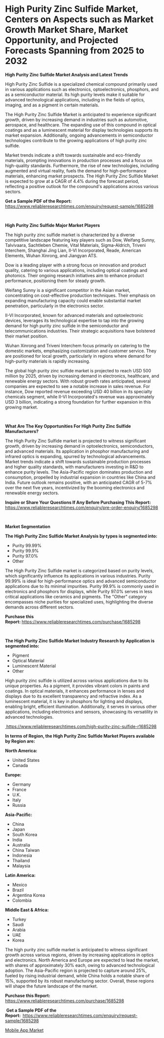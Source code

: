 <p><h1>High Purity Zinc Sulfide Market, Centers on Aspects such as Market Growth Market Share, Market Opportunity, and Projected Forecasts Spanning from 2025 to 2032</h1></p><p><strong>High Purity Zinc Sulfide Market Analysis and Latest Trends</strong></p>
<p><p>High Purity Zinc Sulfide is a specialized chemical compound primarily used in various applications such as electronics, optoelectronics, phosphors, and as a semiconductor material. Its high purity levels make it suitable for advanced technological applications, including in the fields of optics, imaging, and as a pigment in certain materials.</p><p>The High Purity Zinc Sulfide Market is anticipated to experience significant growth, driven by increasing demand in industries such as automotive, aerospace, and healthcare. The expanding use of this compound in optical coatings and as a luminescent material for display technologies supports its market expansion. Additionally, ongoing advancements in semiconductor technologies contribute to the growing applications of high purity zinc sulfide.</p><p>Market trends indicate a shift towards sustainable and eco-friendly materials, prompting innovations in production processes and a focus on high-quality standards. Furthermore, the rise of new technologies, including augmented and virtual reality, fuels the demand for high-performance materials, enhancing market prospects. The High Purity Zinc Sulfide Market is expected to grow at a CAGR of 4.4% during the forecast period, reflecting a positive outlook for the compound's applications across various sectors.</p></p>
<p><strong>Get a Sample PDF of the Report:&nbsp;</strong> <a href="https://www.reliableresearchtimes.com/enquiry/request-sample/1685298?utm_campaign=2930&utm_medium=2&utm_source=Github&utm_content=ia&utm_term=26032025&utm_id=high-purity-zinc-sulfide">https://www.reliableresearchtimes.com/enquiry/request-sample/1685298</a></p>
<p>&nbsp;</p>
<p><strong>High Purity Zinc Sulfide Major Market Players</strong></p>
<p><p>The high purity zinc sulfide market is characterized by a diverse competitive landscape featuring key players such as Dow, Weifang Sunny, Talvivaara, Sachtleben Chemie, Vital Materials, Sigma-Aldrich, Triveni Interchem, Shanghai Jing Lian, II-VI Incorporated, Reade, American Elements, Wuhan Xinrong, and Jiangyan ATS. </p><p>Dow is a leading player with a strong focus on innovation and product quality, catering to various applications, including optical coatings and photonics. Their ongoing research initiatives aim to enhance product performance, positioning them for steady growth.</p><p>Weifang Sunny is a significant competitor in the Asian market, concentrating on cost-effective production techniques. Their emphasis on expanding manufacturing capacity could enable substantial market penetration, particularly in the electronics sector.</p><p>II-VI Incorporated, known for advanced materials and optoelectronic devices, leverages its technological expertise to tap into the growing demand for high purity zinc sulfide in the semiconductor and telecommunications industries. Their strategic acquisitions have bolstered their market position.</p><p>Wuhan Xinrong and Triveni Interchem focus primarily on catering to the domestic markets, emphasizing customization and customer service. They are positioned for local growth, particularly in regions where demand for high-purity materials is rapidly increasing.</p><p>The global high purity zinc sulfide market is projected to reach USD 500 million by 2025, driven by increasing demand in electronics, healthcare, and renewable energy sectors. With robust growth rates anticipated, several companies are expected to see a notable increase in sales revenue. For instance, Dow reported revenue exceeding USD 40 billion in its specialty chemicals segment, while II-VI Incorporated's revenue was approximately USD 3 billion, indicating a strong foundation for further expansion in this growing market.</p></p>
<p>&nbsp;</p>
<p><strong>What Are The Key Opportunities For High Purity Zinc Sulfide Manufacturers?</strong></p>
<p><p>The High Purity Zinc Sulfide market is projected to witness significant growth, driven by increasing demand in optoelectronics, semiconductors, and advanced materials. Its application in phosphor manufacturing and infrared optics is expanding, spurred by technological advancements. Market trends indicate a shift towards sustainable production processes and higher quality standards, with manufacturers investing in R&D to enhance purity levels. The Asia-Pacific region dominates production and consumption, propelled by industrial expansion in countries like China and India. Future outlook remains positive, with an anticipated CAGR of 5-7% over the next five years, incentivized by the booming electronics and renewable energy sectors.</p></p>
<p><strong>Inquire or Share Your Questions If Any Before Purchasing This Report:</strong> <a href="https://www.reliableresearchtimes.com/enquiry/pre-order-enquiry/1685298?utm_campaign=2930&utm_medium=2&utm_source=Github&utm_content=ia&utm_term=26032025&utm_id=high-purity-zinc-sulfide">https://www.reliableresearchtimes.com/enquiry/pre-order-enquiry/1685298</a></p>
<p>&nbsp;</p>
<p><strong>Market Segmentation</strong></p>
<p><strong>The High Purity Zinc Sulfide Market Analysis by types is segmented into:</strong></p>
<p><ul><li>Purity 99.99%</li><li>Purity 99.9%</li><li>Purity 97.0%</li><li>Other</li></ul></p>
<p><p>The High Purity Zinc Sulfide market is categorized based on purity levels, which significantly influence its applications in various industries. Purity 99.99% is ideal for high-performance optics and advanced semiconductor applications due to its minimal impurities. Purity 99.9% is commonly used in electronics and phosphors for displays, while Purity 97.0% serves in less critical applications like ceramics and pigments. The "Other" category encompasses niche purities for specialized uses, highlighting the diverse demands across different sectors.</p></p>
<p><strong>Purchase this Report:&nbsp;</strong><a href="https://www.reliableresearchtimes.com/purchase/1685298?utm_campaign=2930&utm_medium=2&utm_source=Github&utm_content=ia&utm_term=26032025&utm_id=high-purity-zinc-sulfide">https://www.reliableresearchtimes.com/purchase/1685298</a></p>
<p>&nbsp;</p>
<p><strong>The High Purity Zinc Sulfide Market Industry Research by Application is segmented into:</strong></p>
<p><ul><li>Pigment</li><li>Optical Material</li><li>Luminescent Material</li><li>Other</li></ul></p>
<p><p>High purity zinc sulfide is utilized across various applications due to its unique properties. As a pigment, it provides vibrant colors in paints and coatings. In optical materials, it enhances performance in lenses and displays due to its excellent transparency and refractive index. As a luminescent material, it is key in phosphors for lighting and displays, enabling bright, efficient illumination. Additionally, it serves in various other applications, including electronics and sensors, showcasing its versatility in advanced technologies.</p></p>
<p><a href="https://www.reliableresearchtimes.com/high-purity-zinc-sulfide-r1685298?utm_campaign=2930&utm_medium=2&utm_source=Github&utm_content=ia&utm_term=26032025&utm_id=high-purity-zinc-sulfide">&nbsp;https://www.reliableresearchtimes.com/high-purity-zinc-sulfide-r1685298</a></p>
<p><strong>In terms of Region, the High Purity Zinc Sulfide Market Players available by Region are:</strong></p>
<p>
    <p> <strong> North America: </strong>
        <ul>
            <li>United States</li>
            <li>Canada</li>
        </ul>
        </p> 
    <p> <strong> Europe: </strong>
        <ul>
            <li>Germany</li>
            <li>France</li>
            <li>U.K.</li>
            <li>Italy</li>
            <li>Russia</li>
        </ul>
        </p> 
    <p> <strong> Asia-Pacific: </strong>
        <ul>
            <li>China</li>
            <li>Japan</li>
            <li>South Korea</li>
            <li>India</li>
            <li>Australia</li>
            <li>China Taiwan</li>
            <li>Indonesia</li>
            <li>Thailand</li>
            <li>Malaysia</li>
        </ul>
        </p> 
    <p> <strong> Latin America: </strong>
        <ul>
            <li>Mexico</li>
            <li>Brazil</li>
            <li>Argentina Korea</li>
            <li>Colombia</li>
        </ul>
        </p> 
    <p> <strong> Middle East & Africa: </strong>
        <ul>
            <li>Turkey</li>
            <li>Saudi</li>
            <li>Arabia</li>
            <li>UAE</li>
            <li>Korea</li>
        </ul>
    </p>
    </p>
<p><p>The high purity zinc sulfide market is anticipated to witness significant growth across various regions, driven by increasing applications in optics and electronics. North America and Europe are expected to lead the market, with shares of approximately 30% each, owing to advanced technological adoption. The Asia-Pacific region is projected to capture around 25%, fueled by rising industrial demand, while China holds a notable share of 15%, supported by its robust manufacturing sector. Overall, these regions will shape the future landscape of the market.</p></p>
<p><strong>Purchase this Report: </strong><a href="https://www.reliableresearchtimes.com/purchase/1685298?utm_campaign=2930&utm_medium=2&utm_source=Github&utm_content=ia&utm_term=26032025&utm_id=high-purity-zinc-sulfide">https://www.reliableresearchtimes.com/purchase/1685298</a></p>
<p>&nbsp;<strong>Get a Sample PDF of the Report:&nbsp;&nbsp;</strong><a href="https://www.reliableresearchtimes.com/enquiry/request-sample/1685298?utm_campaign=2930&utm_medium=2&utm_source=Github&utm_content=ia&utm_term=26032025&utm_id=high-purity-zinc-sulfide">https://www.reliableresearchtimes.com/enquiry/request-sample/1685298</a></p>
<p><strong></strong></p>
<p><p><a href="https://github.com/miottaredlin79/Market-Research-Report-List-1/blob/main/mobile-app-market.md?utm_campaign=2930&utm_medium=2&utm_source=Github&utm_content=ia&utm_term=26032025&utm_id=high-purity-zinc-sulfide">Mobile App Market</a></p></p>